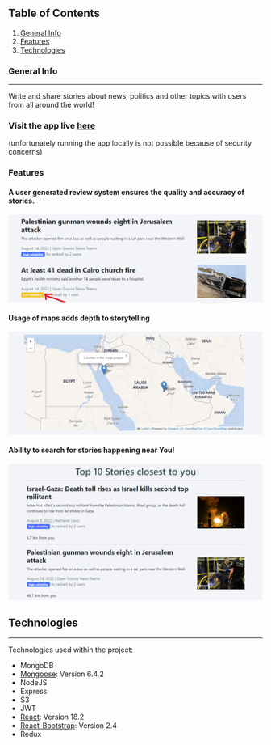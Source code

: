 ## Table of Contents
1. [General Info](#general-info)
2. [Features](#features)
2. [Technologies](#technologies)
### General Info
***
Write and share stories about news, politics and other topics with users from all around the world! 
### Visit the app live [here](https://opensourcenews.herokuapp.com/) 
(unfortunately running the app locally is not possible because of security concerns)
### Features
#### A user generated review system ensures the quality and accuracy of stories.
![Alt text](/images/reliability.png?raw=true "show story's reliability")
#### Usage of maps adds depth to storytelling
![Alt text](/images/maps.png?raw=true)
#### Ability to search for stories happening near You!
![Alt text](/images/nearyou.png?raw=true)
## Technologies
***
Technologies used within the project:
* MongoDB
* [Mongoose](https://mongoosejs.com/): Version 6.4.2
* NodeJS
* Express
* S3
* JWT
* [React](https://reactjs.org/): Version 18.2
* [React-Bootstrap](https://react-bootstrap.github.io/): Version 2.4
* Redux
